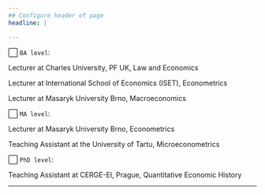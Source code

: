 ```yaml
---
## Configure header of page
headline: |

---
```


⬜ `BA level`:
 
Lecturer at Charles University, PF UK, Law and Economics

Lecturer at International School of Economics (ISET), Econometrics

Lecturer at Masaryk University Brno, Macroeconomics

⬜  `MA level`:

Lecturer at Masaryk University Brno, Econometrics

Teaching Assistant at the University of Tartu, Microeconometrics


⬜  `PhD level`:

Teaching Assistant at CERGE-EI, Prague, Quantitative Economic History

---




